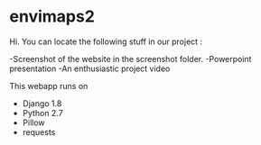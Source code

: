 # envimaps2

Hi. You can locate the following stuff in our project :

-Screenshot of the website in the screenshot folder.
-Powerpoint presentation 
-An enthusiastic project video


This webapp runs on 
- Django 1.8
- Python 2.7
- Pillow
- requests
